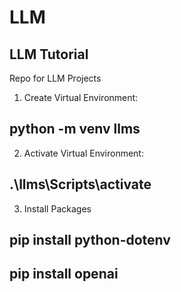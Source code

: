 # LLM

## LLM Tutorial

Repo for LLM Projects

1. Create Virtual Environment:
## python -m venv llms

2. Activate Virtual Environment:
## .\llms\Scripts\activate

3. Install Packages
## pip install python-dotenv
## pip install openai
